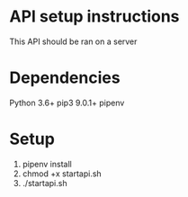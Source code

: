 # API setup instructions

This API should be ran on a server 

# Dependencies
Python 3.6+
pip3 9.0.1+
pipenv

# Setup
1. pipenv install
2. chmod +x startapi.sh
3. ./startapi.sh
